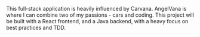 This full-stack application is heavily influenced by Carvana. AngelVana is where I can combine two of my passions - cars and coding. This project will be built with a React frontend, and a Java backend, with a heavy focus on best practices and TDD.

